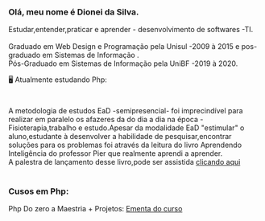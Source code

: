 ### Olá, meu nome é Dionei da Silva.
 Estudar,entender,praticar e aprender - desenvolvimento de softwares -TI.</br></br>
 Graduado em Web Design e Programação pela Unisul -2009 à 2015 e pos-graduado em Sistemas de Informação .</br>
Pós-Graduado em Sistemas de Informação pela UniBF -2019 à 2020.</br>
  
 
  🖥️ Atualmente estudando Php:


  
 # 

 A metodologia de estudos EaD -semipresencial- foi imprecindível para realizar em paralelo os afazeres da do dia a dia na época - Fisioterapia,trabalho e estudo.Apesar da modalidade EaD "estimular" o aluno,estudante à desenvolver a habilidade de pesquisar,encontrar soluções para os problemas foi através da leitura do livro Aprendendo Inteligência do professor Pier que realmente aprendi a aprender.</br>A palestra de lançamento desse livro,pode ser assistida [clicando aqui](https://www.youtube.com/watch?v=RlSCoYwnxr4)

#

### Cusos em Php:

 Php Do zero a Maestria + Projetos: [Ementa do curso](https://github.com/DioneiSilva/PHP_do_Zero_a_Maestria)

 




 

            
          
           
          
          
          

